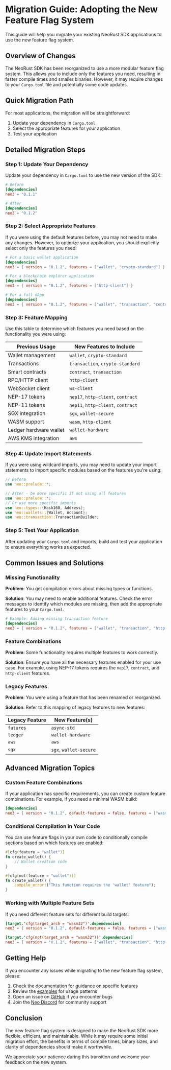 # Migration Guide: Adopting the New Feature Flag System

This guide will help you migrate your existing NeoRust SDK applications to use the new feature flag system.

## Overview of Changes

The NeoRust SDK has been reorganized to use a more modular feature flag system. This allows you to include only the features you need, resulting in faster compile times and smaller binaries. However, it may require changes to your `Cargo.toml` file and potentially some code updates.

## Quick Migration Path

For most applications, the migration will be straightforward:

1. Update your dependency in `Cargo.toml`
2. Select the appropriate features for your application
3. Test your application

## Detailed Migration Steps

### Step 1: Update Your Dependency

Update your dependency in `Cargo.toml` to use the new version of the SDK:

```toml
# Before
[dependencies]
neo3 = "0.1.1"

# After
[dependencies]
neo3 = "0.1.2"
```

### Step 2: Select Appropriate Features

If you were using the default features before, you may not need to make any changes. However, to optimize your application, you should explicitly select only the features you need:

```toml
# For a basic wallet application
[dependencies]
neo3 = { version = "0.1.2", features = ["wallet", "crypto-standard"] }

# For a blockchain explorer application
[dependencies]
neo3 = { version = "0.1.2", features = ["http-client"] }

# For a full dApp
[dependencies]
neo3 = { version = "0.1.2", features = ["wallet", "transaction", "contract", "http-client"] }
```

### Step 3: Feature Mapping

Use this table to determine which features you need based on the functionality you were using:

| Previous Usage | New Features to Include |
|----------------|------------------------|
| Wallet management | `wallet`, `crypto-standard` |
| Transactions | `transaction`, `crypto-standard` |
| Smart contracts | `contract`, `transaction` |
| RPC/HTTP client | `http-client` |
| WebSocket client | `ws-client` |
| NEP-17 tokens | `nep17`, `http-client`, `contract` |
| NEP-11 tokens | `nep11`, `http-client`, `contract` |
| SGX integration | `sgx`, `wallet-secure` |
| WASM support | `wasm`, `http-client` |
| Ledger hardware wallet | `wallet-hardware` |
| AWS KMS integration | `aws` |

### Step 4: Update Import Statements

If you were using wildcard imports, you may need to update your import statements to import specific modules based on the features you're using:

```rust
// Before
use neo::prelude::*;

// After - be more specific if not using all features
use neo::prelude::*;
// Or use more specific imports
use neo::types::{Hash160, Address};
use neo::wallets::{Wallet, Account};
use neo::transaction::TransactionBuilder;
```

### Step 5: Test Your Application

After updating your `Cargo.toml` and imports, build and test your application to ensure everything works as expected.

## Common Issues and Solutions

### Missing Functionality

**Problem**: You get compilation errors about missing types or functions.

**Solution**: You may need to enable additional features. Check the error messages to identify which modules are missing, then add the appropriate features to your `Cargo.toml`.

```toml
# Example: Adding missing transaction feature
[dependencies]
neo3 = { version = "0.1.2", features = ["wallet", "transaction", "http-client"] }
```

### Feature Combinations

**Problem**: Some functionality requires multiple features to work correctly.

**Solution**: Ensure you have all the necessary features enabled for your use case. For example, using NEP-17 tokens requires the `nep17`, `contract`, and `http-client` features.

### Legacy Features

**Problem**: You were using a feature that has been renamed or reorganized.

**Solution**: Refer to this mapping of legacy features to new features:

| Legacy Feature | New Feature(s) |
|----------------|---------------|
| `futures` | `async-std` |
| `ledger` | `wallet-hardware` |
| `aws` | `aws` |
| `sgx` | `sgx`, `wallet-secure` |

## Advanced Migration Topics

### Custom Feature Combinations

If your application has specific requirements, you can create custom feature combinations. For example, if you need a minimal WASM build:

```toml
[dependencies]
neo3 = { version = "0.1.2", default-features = false, features = ["wasm", "wallet"] }
```

### Conditional Compilation in Your Code

You can use feature flags in your own code to conditionally compile sections based on which features are enabled:

```rust
#[cfg(feature = "wallet")]
fn create_wallet() {
    // Wallet creation code
}

#[cfg(not(feature = "wallet"))]
fn create_wallet() {
    compile_error!("This function requires the 'wallet' feature");
}
```

### Working with Multiple Feature Sets

If you need different feature sets for different build targets:

```toml
[target.'cfg(target_arch = "wasm32")'.dependencies]
neo3 = { version = "0.1.2", default-features = false, features = ["wasm", "wallet"] }

[target.'cfg(not(target_arch = "wasm32"))'.dependencies]
neo3 = { version = "0.1.2", features = ["wallet", "transaction", "http-client"] }
```

## Getting Help

If you encounter any issues while migrating to the new feature flag system, please:

1. Check the [documentation](https://docs.rs/neo3) for guidance on specific features
2. Review the [examples](https://github.com/R3E-Network/NeoRust/tree/main/examples/feature_flags) for usage patterns
3. Open an issue on [GitHub](https://github.com/R3E-Network/NeoRust/issues) if you encounter bugs
4. Join the [Neo Discord](https://discord.gg/neo) for community support

## Conclusion

The new feature flag system is designed to make the NeoRust SDK more flexible, efficient, and maintainable. While it may require some initial migration effort, the benefits in terms of compile times, binary sizes, and clarity of dependencies should make it worthwhile.

We appreciate your patience during this transition and welcome your feedback on the new system. 